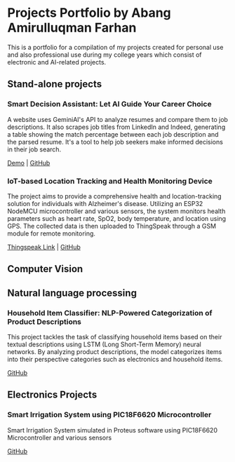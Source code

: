 # Projects Portfolio by Abang Amirulluqman Farhan

This is a portfolio for a compilation of my projects created for personal use and also professional use during my college years which consist of electronic and AI-related projects.

## Stand-alone projects

### Smart Decision Assistant: Let AI Guide Your Career Choice

A website uses GeminiAI's API to analyze resumes and compare them to job descriptions. It also scrapes job titles from LinkedIn and Indeed, generating a table showing the match percentage between each job description and the parsed resume. It's a tool to help job seekers make informed decisions in their job search.

[Demo](https://career-decision-maker-using-geminiapi.streamlit.app/) | [GitHub](https://github.com/FlameCerberus/Career-Decision-Maker-using-GeminiAPI)

### IoT-based Location Tracking and Health Monitoring Device

The project aims to provide a comprehensive health and location-tracking solution for individuals with Alzheimer's disease. Utilizing an ESP32 NodeMCU microcontroller and various sensors, the system monitors health parameters such as heart rate, SpO2, body temperature, and location using GPS. The collected data is then uploaded to ThingSpeak through a GSM module for remote monitoring.

[Thingspeak Link](https://thingspeak.com/channels/1899118) | [GitHub](https://github.com/FlameCerberus/IoT-based-Location-Tracking-and-Health-Monitoring-Device)

## Computer Vision

### 

## Natural language processing

### Household Item Classifier: NLP-Powered Categorization of Product Descriptions

This project tackles the task of classifying household items based on their textual descriptions using LSTM (Long Short-Term Memory) neural networks. By analyzing product descriptions, the model categorizes items into their perspective categories such as electronics and household items.

[GitHub](https://github.com/FlameCerberus/Products-Categorization-using-LSTM)

## Electronics Projects

### Smart Irrigation System using PIC18F6620 Microcontroller

Smart Irrigation System simulated in Proteus software using PIC18F6620 Microcontroller and various sensors

[GitHub](https://github.com/FlameCerberus/Smart-Irrigation-System)
